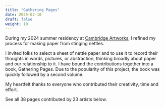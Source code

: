 ```yaml
---
title: "Gathering Pages"
date: 2025-02-10
draft: false
weight: 10
---
```


During my 2024 summer residency at [Cambridge Artworks](cambridgeartworks.com), I refined my process for making paper from stinging nettles. 

I invited folks to select a sheet of nettle paper and to use it to record their thoughts in words, pictures, or abstraction, thinking broadly about paper and our relationship to it. I have bound the contributions together into a book, Gathering Pages. Due to the popularity of this project, the book was quickly followed by a second volume.  

My heartfelt thanks to everyone who contributed their creativity, time and effort. 

See all 38 pages contributed by 23 artists below.




